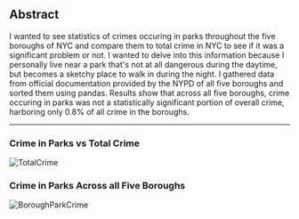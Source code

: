 ## Abstract
I wanted to see statistics of crimes occuring in parks throughout the five boroughs of NYC and compare them to total crime in NYC to see if it was a significant problem or not. I wanted to delve into this information because I personally live near a park that's not at all dangerous during the daytime, but becomes a sketchy place to walk in during the night. I gathered data from official documentation provided by the NYPD of all five boroughs and sorted them using pandas. Results show that across all five boroughs, crime occuring in parks was not a statistically significant portion of overall crime, harboring only 0.8% of all crime in the boroughs. 

-----------------------------------------------

### Crime in Parks vs Total Crime

![TotalCrime](/CSCI39542project/assets/TotalCrime.png)

### Crime in Parks Across all Five Boroughs

![BoroughParkCrime](/CSCI39542project/assets/ParkTotalBoroughs.png)
